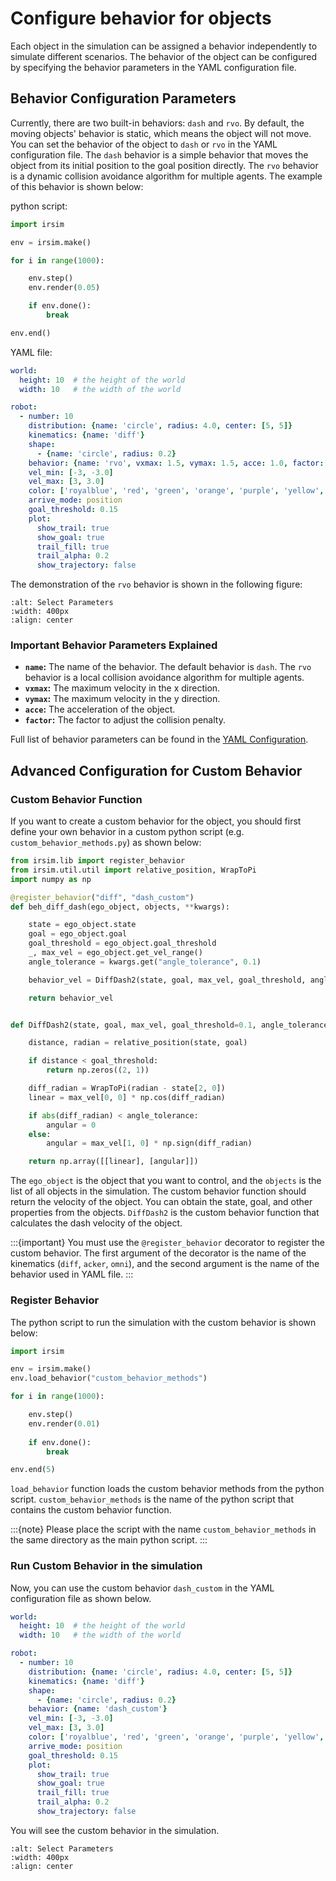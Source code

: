 Configure behavior for objects
=============================

Each object in the simulation can be assigned a behavior independently to simulate different scenarios. The behavior of the object can be configured by specifying the behavior parameters in the YAML configuration file.

## Behavior Configuration Parameters

Currently, there are two built-in behaviors: `dash` and `rvo`. By default, the moving objects' behavior is static, which means the object will not move. You can set the behavior of the object to `dash` or `rvo` in the YAML configuration file. The `dash` behavior is a simple behavior that moves the object from its initial position to the goal position directly. The `rvo` behavior is a dynamic collision avoidance algorithm for multiple agents. The example of this behavior is shown below:

python script:

```python
import irsim

env = irsim.make()   

for i in range(1000):

    env.step()
    env.render(0.05)

    if env.done():
        break

env.end()
```

YAML file:

```yaml
world:
  height: 10  # the height of the world
  width: 10   # the width of the world

robot:
  - number: 10
    distribution: {name: 'circle', radius: 4.0, center: [5, 5]}  
    kinematics: {name: 'diff'}
    shape: 
      - {name: 'circle', radius: 0.2} 
    behavior: {name: 'rvo', vxmax: 1.5, vymax: 1.5, acce: 1.0, factor: 1.0}
    vel_min: [-3, -3.0]
    vel_max: [3, 3.0]
    color: ['royalblue', 'red', 'green', 'orange', 'purple', 'yellow', 'cyan', 'magenta', 'lime', 'pink', 'brown'] 
    arrive_mode: position
    goal_threshold: 0.15
    plot:
      show_trail: true
      show_goal: true
      trail_fill: true
      trail_alpha: 0.2
      show_trajectory: false
```

The demonstration of the `rvo` behavior is shown in the following figure:

```{image} gif/rvo.gif
:alt: Select Parameters
:width: 400px
:align: center
```

### Important Behavior Parameters Explained

- **`name`:** The name of the behavior. The default behavior is `dash`. The `rvo` behavior is a local collision avoidance algorithm for multiple agents.
- **`vxmax`:** The maximum velocity in the x direction.
- **`vymax`:** The maximum velocity in the y direction.
- **`acce`:** The acceleration of the object.
- **`factor`:** The factor to adjust the collision penalty. 

Full list of behavior parameters can be found in the [YAML Configuration](../yaml_config/configuration/).


## Advanced Configuration for Custom Behavior

### Custom Behavior Function

If you want to create a custom behavior for the object, you should first define your own behavior in a custom python script (e.g. `custom_behavior_methods.py`) as shown below:

```python
from irsim.lib import register_behavior
from irsim.util.util import relative_position, WrapToPi
import numpy as np

@register_behavior("diff", "dash_custom")
def beh_diff_dash(ego_object, objects, **kwargs):

    state = ego_object.state
    goal = ego_object.goal
    goal_threshold = ego_object.goal_threshold
    _, max_vel = ego_object.get_vel_range()
    angle_tolerance = kwargs.get("angle_tolerance", 0.1)

    behavior_vel = DiffDash2(state, goal, max_vel, goal_threshold, angle_tolerance)

    return behavior_vel


def DiffDash2(state, goal, max_vel, goal_threshold=0.1, angle_tolerance=0.2):

    distance, radian = relative_position(state, goal)

    if distance < goal_threshold:
        return np.zeros((2, 1))

    diff_radian = WrapToPi(radian - state[2, 0])
    linear = max_vel[0, 0] * np.cos(diff_radian)

    if abs(diff_radian) < angle_tolerance:
        angular = 0
    else:
        angular = max_vel[1, 0] * np.sign(diff_radian)

    return np.array([[linear], [angular]])

```

The `ego_object` is the object that you want to control, and the `objects` is the list of all objects in the simulation. The custom behavior function should return the velocity of the object. You can obtain the state, goal, and other properties from the objects. `DiffDash2` is the custom behavior function that calculates the dash velocity of the object. 

:::{important}
You must use the `@register_behavior` decorator to register the custom behavior. The first argument of the decorator is the name of the kinematics (`diff`, `acker`, `omni`), and the second argument is the name of the behavior used in YAML file.
:::

### Register Behavior

The python script to run the simulation with the custom behavior is shown below:

```python
import irsim

env = irsim.make()
env.load_behavior("custom_behavior_methods")

for i in range(1000):

    env.step()
    env.render(0.01)
    
    if env.done():
        break

env.end(5)
```

`load_behavior` function loads the custom behavior methods from the python script. `custom_behavior_methods` is the name of the python script that contains the custom behavior function. 

:::{note}
Please place the script with the name `custom_behavior_methods` in the same directory as the main python script.
:::

### Run Custom Behavior in the simulation

Now, you can use the custom behavior `dash_custom` in the YAML configuration file as shown below.

```yaml
world:
  height: 10  # the height of the world
  width: 10   # the width of the world

robot:
  - number: 10
    distribution: {name: 'circle', radius: 4.0, center: [5, 5]}  
    kinematics: {name: 'diff'}
    shape: 
      - {name: 'circle', radius: 0.2} 
    behavior: {name: 'dash_custom'}
    vel_min: [-3, -3.0]
    vel_max: [3, 3.0]
    color: ['royalblue', 'red', 'green', 'orange', 'purple', 'yellow', 'cyan', 'magenta', 'lime', 'pink', 'brown'] 
    arrive_mode: position
    goal_threshold: 0.15
    plot:
      show_trail: true
      show_goal: true
      trail_fill: true
      trail_alpha: 0.2
      show_trajectory: false
```

You will see the custom behavior in the simulation. 

```{image} gif/custom_behavior.gif
:alt: Select Parameters
:width: 400px
:align: center
```